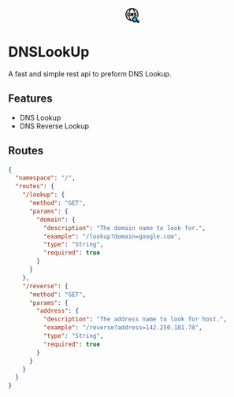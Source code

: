 <div align="center">
    <a href="https://github.com/i-naeem/dnslookup">
        <img src="./icon.png" alt="Logo" width="30" height="30">
    </a>
</div>

# DNSLookUp

 A fast and simple rest api to preform DNS Lookup.

## Features

- DNS Lookup
- DNS Reverse Lookup

## Routes

```json
{
  "namespace": "/",
  "routes": {
    "/lookup": {
      "method": "GET",
      "params": {
        "domain": {
          "description": "The domain name to look for.",
          "example": "/lookup?domain=google.com",
          "type": "String",
          "required": true
        }
      }
    },
    "/reverse": {
      "method": "GET",
      "params": {
        "address": {
          "description": "The address name to look for host.",
          "example": "/reverse?address=142.250.181.78",
          "type": "String",
          "required": true
        }
      }
    }
  }
}
```
